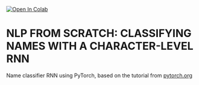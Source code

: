 [![Open In Colab](https://colab.research.google.com/assets/colab-badge.svg)](https://colab.research.google.com/drive/1PFF7HN1-61TudzAXA09Japa66Xoy6Hsa#scrollTo=esSSSJcCahuS)

# NLP FROM SCRATCH: CLASSIFYING NAMES WITH A CHARACTER-LEVEL RNN
Name classifier RNN using PyTorch, based on the tutorial from [pytorch.org](https://pytorch.org/tutorials/intermediate/char_rnn_classification_tutorial.html)
